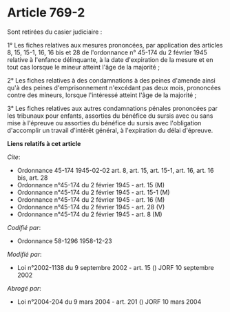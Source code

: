# Article 769-2

Sont retirées du casier judiciaire :

1° Les fiches relatives aux mesures prononcées, par application des articles 8, 15, 15-1, 16, 16 bis et 28 de l'ordonnance n°
45-174 du 2 février 1945 relative à l'enfance délinquante, à la date d'expiration de la mesure et en tout cas lorsque le
mineur atteint l'âge de la majorité ;

2° Les fiches relatives à des condamnations à des peines d'amende ainsi qu'à des peines d'emprisonnement n'excédant pas deux
mois, prononcées contre des mineurs, lorsque l'intéressé atteint l'âge de la majorité ;

3° Les fiches relatives aux autres condamnations pénales prononcées par les tribunaux pour enfants, assorties du bénéfice du
sursis avec ou sans mise à l'épreuve ou assorties du bénéfice du sursis avec l'obligation d'accomplir un travail d'intérêt
général, à l'expiration du délai d'épreuve.

**Liens relatifs à cet article**

_Cite_:

  - Ordonnance 45-174 1945-02-02 art. 8, art. 15, art. 15-1, art. 16, art. 16 bis, art. 28
  - Ordonnance n°45-174 du 2 février 1945 - art. 15 (M)
  - Ordonnance n°45-174 du 2 février 1945 - art. 15-1 (M)
  - Ordonnance n°45-174 du 2 février 1945 - art. 16 (M)
  - Ordonnance n°45-174 du 2 février 1945 - art. 28 (V)
  - Ordonnance n°45-174 du 2 février 1945 - art. 8 (M)

_Codifié par_:

  - Ordonnance 58-1296 1958-12-23

_Modifié par_:

  - Loi n°2002-1138 du 9 septembre 2002 - art. 15 () JORF 10 septembre 2002

_Abrogé par_:

  - Loi n°2004-204 du 9 mars 2004 - art. 201 () JORF 10 mars 2004
